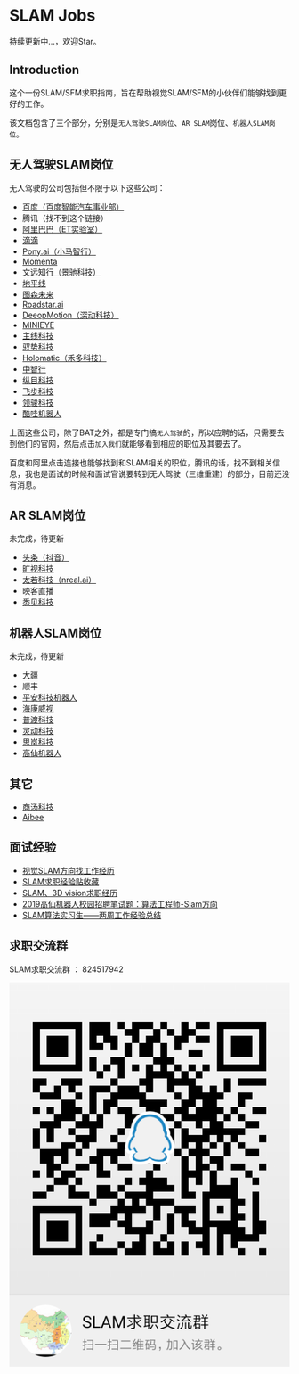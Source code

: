 # SLAM Jobs

持续更新中...，欢迎Star。

## Introduction

这个一份SLAM/SFM求职指南，旨在帮助视觉SLAM/SFM的小伙伴们能够找到更好的工作。

该文档包含了三个部分，分别是`无人驾驶SLAM岗位`、`AR SLAM`岗位、`机器人SLAM岗位`。

## 无人驾驶SLAM岗位
无人驾驶的公司包括但不限于以下这些公司：
* [百度（百度智能汽车事业部）](http://iv.baidu.com/employ.html)
* 腾讯（找不到这个链接）
* [阿里巴巴（ET实验室）](https://campus.alibaba.com/traineePositions.htm?spm=a1z3e1.11874847.0.0.16a54928IfYPYy&refno=12215)
* [滴滴](https://www.didiglobal.com/science/intelligent-driving)
* [Pony.ai（小马智行）](https://www.pony.ai/zh/)
* [Momenta](http://www.momenta.cn/)
* [文远知行（景驰科技）](https://www.weride.ai/)
* [地平线](https://www.horizon.ai/)
* [图森未来](https://www.tusimple.com/cn/)
* [Roadstar.ai](http://roadstar.ai/)
* [DeeopMotion（深动科技）](https://deepmotion.ai/)
* [MINIEYE](http://www.minieye.cc/)
* [主线科技](http://trunk.tech/)
* [驭势科技](https://www.uisee.com/)
* [Holomatic（禾多科技）](http://www.holomatic.cn/)
* [中智行](http://www.allride.ai/index.php)
* [纵目科技](http://www.zongmutech.com/)
* [飞步科技](http://www.fabu.ai/)
* [领骏科技](http://www.leadgentech.ai/)
* [酷哇机器人](http://www.cowarobot.com/)

上面这些公司，除了BAT之外，都是专门搞`无人驾驶`的，所以应聘的话，只需要去到他们的官网，然后点击`加入我们`就能够看到相应的职位及其要去了。

百度和阿里点击连接也能够找到和SLAM相关的职位，腾讯的话，找不到相关信息，我也是面试的时候和面试官说要转到无人驾驶（三维重建）的部分，目前还没有消息。


## AR SLAM岗位
未完成，待更新
* [头条（抖音）](https://www.lagou.com/jobs/5119134.html)
* [旷视科技](http://www.yingjiesheng.com/job-004-033-009.html)
* [太若科技（nreal.ai）](https://www.zhipin.com/job_detail/8c385370a1c577641HZ_2dS0FFU~.html?ka=comp_joblist_8)
* 映客直播
* [悉见科技](https://www.lagou.com/jobs/4890583.html)

## 机器人SLAM岗位
未完成，待更新
* [大疆](http://www.sohu.com/a/134310618_642762)
* 顺丰
* [平安科技机器人](https://www.nowcoder.com/discuss/148403)
* [海康威视](https://www.zhipin.com/job_detail/943e727298f4699e1XBy29u0GVI~.html)
* [普渡科技](https://www.lagou.com/jobs/5502406.html?source=pl&i=pl-8)
* [灵动科技](https://www.lagou.com/jobs/5148394.html)
* [思岚科技](http://www.slamtec.com/cn/)
* [高仙机器人](http://www.gs-robot.com/)


## 其它
* [商汤科技](https://www.nowcoder.com/discuss/151178)
* [Aibee](https://www.lagou.com/jobs/5328704.html)


## 面试经验
* [视觉SLAM方向找工作经历](http://www.cnblogs.com/xtl9/p/8053331.html)
* [SLAM求职经验贴收藏](https://blog.csdn.net/weixin_39752599/article/details/82939795)
* [SLAM、3D vision求职经历](https://zhuanlan.zhihu.com/p/56617825)
* [2019高仙机器人校园招聘笔试题：算法工程师-Slam方向](https://www.wjx.cn/xz/28595136.aspx)
* [SLAM算法实习生——两周工作经验总结](https://blog.csdn.net/qq_39732684/article/details/80853109)









## 求职交流群
SLAM求职交流群 ： 824517942

![avatar](./imgs/qq_group.png)
